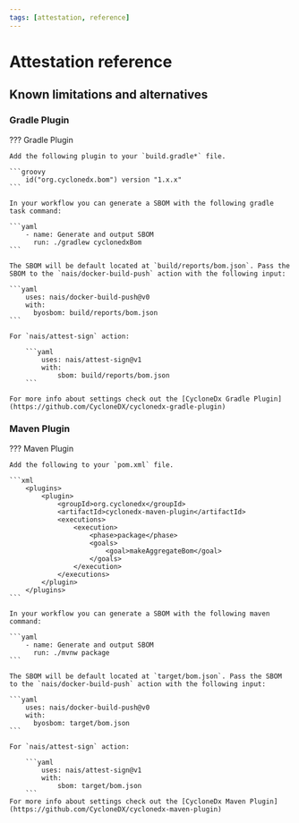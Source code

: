 ```yaml
---
tags: [attestation, reference]
---
```


# Attestation reference

## Known limitations and alternatives

### Gradle Plugin

??? Gradle Plugin

    Add the following plugin to your `build.gradle*` file.

    ```groovy
        id("org.cyclonedx.bom") version "1.x.x"
    ```

    In your workflow you can generate a SBOM with the following gradle task command:

    ```yaml
        - name: Generate and output SBOM
          run: ./gradlew cyclonedxBom
    ```

    The SBOM will be default located at `build/reports/bom.json`. Pass the SBOM to the `nais/docker-build-push` action with the following input:

    ```yaml
        uses: nais/docker-build-push@v0
        with:
          byosbom: build/reports/bom.json
    ```

    For `nais/attest-sign` action:
    
        ```yaml
            uses: nais/attest-sign@v1
            with:
                sbom: build/reports/bom.json
        ```
  
    For more info about settings check out the [CycloneDx Gradle Plugin](https://github.com/CycloneDX/cyclonedx-gradle-plugin)

### Maven Plugin

??? Maven Plugin

    Add the following to your `pom.xml` file.

    ```xml
        <plugins>
            <plugin>
                <groupId>org.cyclonedx</groupId>
                <artifactId>cyclonedx-maven-plugin</artifactId>
                <executions>
                    <execution>
                        <phase>package</phase>
                        <goals>
                            <goal>makeAggregateBom</goal>
                        </goals>
                    </execution>
                </executions>
            </plugin>
        </plugins>
    ```

    In your workflow you can generate a SBOM with the following maven command:

    ```yaml
        - name: Generate and output SBOM
          run: ./mvnw package
    ```

    The SBOM will be default located at `target/bom.json`. Pass the SBOM to the `nais/docker-build-push` action with the following input:

    ```yaml
        uses: nais/docker-build-push@v0
        with:
          byosbom: target/bom.json
    ```

    For `nais/attest-sign` action:
    
        ```yaml
            uses: nais/attest-sign@v1
            with:
                sbom: target/bom.json
        ```
    For more info about settings check out the [CycloneDx Maven Plugin](https://github.com/CycloneDX/cyclonedx-maven-plugin)